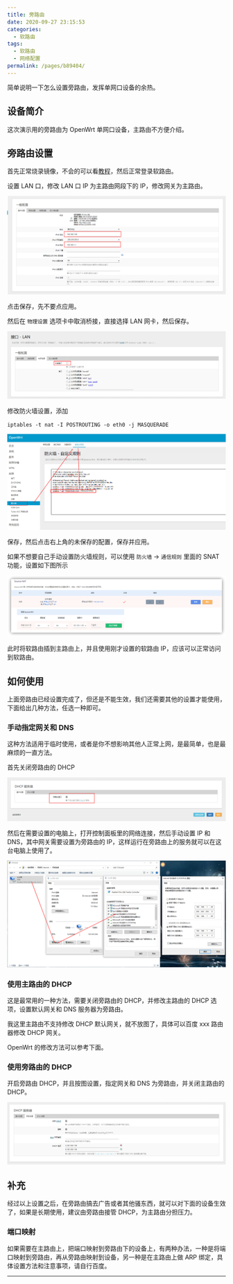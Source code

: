```yaml
---
title: 旁路由
date: 2020-09-27 23:15:53
categories:
  - 软路由
tags:
  - 软路由
  - 网络配置
permalink: /pages/b89404/
---
```


简单说明一下怎么设置旁路由，发挥单网口设备的余热。

## 设备简介

这次演示用的旁路由为 OpenWrt 单网口设备，主路由不方便介绍。

## 旁路由设置

首先正常烧录镜像，不会的可以看[教程](../../03.装机/0010.安装系统/0010.烧录镜像.md)，然后正常登录软路由。

设置 LAN 口，修改 LAN 口 IP 为主路由网段下的 IP，修改网关为主路由。

![](./img/5f70b103160a154a67d52ec3.png)

点击保存，先不要点应用。

然后在 `物理设置` 选项卡中取消桥接，直接选择 LAN 网卡，然后保存。

![](./img/5f70b103160a154a67d52ec1.png)

修改防火墙设置，添加

```
iptables -t nat -I POSTROUTING -o eth0 -j MASQUERADE
```

![](./img/5f70b134160a154a67d53f05.png)

保存，然后点击右上角的未保存的配置，保存并应用。

如果不想要自己手动设置防火墙规则，可以使用 `防火墙` -> `通信规则` 里面的 SNAT 功能，设置如下图所示

![](./img/5fab9f1b1cd1bbb86bf9000e.png)

此时将软路由插到主路由上，并且使用刚才设置的软路由 IP，应该可以正常访问到软路由。

## 如何使用

上面旁路由已经设置完成了，但还是不能生效，我们还需要其他的设置才能使用，下面给出几种方法，任选一种即可。

### 手动指定网关和 DNS

这种方法适用于临时使用，或者是你不想影响其他人正常上网，是最简单，也是最麻烦的一直方法。

首先关闭旁路由的 DHCP

![](./img/5f70b134160a154a67d53f07.png)

然后在需要设置的电脑上，打开控制面板里的网络连接，然后手动设置 IP 和 DNS，其中网关需要设置为旁路由的 IP，这样运行在旁路由上的服务就可以在这台电脑上使用了。

![](./img/5f70b16f160a154a67d55178.png)

### 使用主路由的 DHCP

这是最常用的一种方法，需要关闭旁路由的 DHCP，并修改主路由的 DHCP 选项，设置默认网关和 DNS 服务器为旁路由。

我这里主路由不支持修改 DHCP 默认网关，就不放图了，具体可以百度 xxx 路由器修改 DHCP 网关。

OpenWrt 的修改方法可以参考下面。

### 使用旁路由的 DHCP

开启旁路由 DHCP，并且按图设置，指定网关和 DNS 为旁路由，并关闭主路由的 DHCP。

![](./img/5f70b16f160a154a67d5517d.png)

## 补充

经过以上设置之后，在旁路由搞去广告或者其他骚东西，就可以对下面的设备生效了，如果是长期使用，建议由旁路由接管 DHCP，为主路由分担压力。

### 端口映射

如果需要在主路由上，把端口映射到旁路由下的设备上，有两种办法，一种是将端口映射到旁路由，再从旁路由映射到设备，另一种是在主路由上做 ARP 绑定，具体设置方法和注意事项，请自行百度。

---
